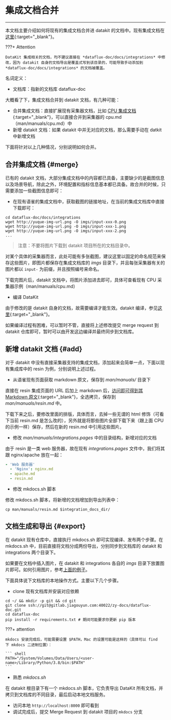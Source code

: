 # 集成文档合并
---

本文档主要介绍如何将现有的集成文档合并进 datakit 的文档中。现有集成文档在[这里](https://www.yuque.com/dataflux/integrations){:target="_blank"}。

???+ Attention

    DataKit 集成相关的文档，均不建议直接在 *dataflux-doc/docs/integrations* 中修改，因为 datakit 自身的文档导出是覆盖式写到该目录的，可能导致手动添加到 *dataflux-doc/docs/integrations* 的文档被覆盖。

名词定义：

- 文档库：指新的文档库 dataflux-doc

大概看了下，集成文档合并到 datakit 文档，有几种可能：

- 合并集成文档：直接扩展现有采集器文档，比如 [CPU 集成文档](https://www.yuque.com/dataflux/integrations/fyiw75){:target="_blank"}，可以直接合并到采集器的 cpu.md （man/manuals/cpu.md）中
- 新增 datakit 文档：如果 datakit 中并无对应的文档，那么需要手动在 datkit 中新增文档

下面将针对以上几种情况，分别说明如何合并。

## 合并集成文档 {#merge}

已有的 datakit 文档，大部分集成文档中的内容都已具备，主要缺少的是截图信息以及场景导航，除此之外，环境配置和指标信息基本都已具备。故合并的时候，只需要添加一些截图信息即可：

- 在现有语雀的集成文档中，获取截图的链接地址，在当前的集成文档库中直接下载即可：

```shell
cd dataflux-doc/docs/integrations
wget http://yuque-img-url.png -O imgs/input-xxx-0.png
wget http://yuque-img-url.png -O imgs/input-xxx-1.png
wget http://yuque-img-url.png -O imgs/input-xxx-2.png
...
```

> 注意：不要将图片下载到 datakit 项目所在的文档目录中。

对某个具体的采集器而言，此处可能有多张截图，建议这里以固定的命名规范来保存这些图片，即图片都保存在集成文档库的 *imgs* 目录下，并且每张采集器有关的图片都以 `input-` 为前缀，并且按照编号来命名。

下载完图片后，datakit 文档中，将图片添加进去即可，具体可查看现有 CPU 采集器示例（man/manuals/cpu.md）

- 编译 DataKit

由于修改的是 datakit 自身的文档，故需要编译才能生效。datakit 编译，参见[这里](https://github.com/GuanceCloud/datakit/blob/github-mirror/README.zh_CN.md){:target="_blank"}。

如果编译过程有困难，可以暂时不管，直接将上述修改提交 merge request 到 datakit 仓库即可，暂时可以由开发这边编译并最终同步到文档库。

## 新增 datakit 文档 {#add}

对于 datakit 中没有直接采集器支持的集成文档，添加起来会简单一点，下面以现有集成库中的 resin 为例，分别说明上述过程。

- 从语雀现有页面获取 markdown 原文，保存到 *man/manuals/* 目录下

直接在 resin 集成页面的 URL 后加上 markdown 后，[访问即可得到其 Markdown 原文](https://www.yuque.com/dataflux/integrations/resin/markdown){:target="_blank"}，全选拷贝，保存到 *man/manuals/resin.md* 中。

下载下来之后，要修改里面的排版，具体而言，去掉一些无谓的 html 修饰（可看下当前 resin.md 是怎么改的），另外就是将那些图片全部下载下来（跟上面 CPU 的示例一样）保存，然后在新的 resin.md 中引用这些图片。

- 修改 *man/manuals/integrations.pages* 中的目录结构，新增对应的文档

由于 resin 是一类 web 服务器，故在现有 *integrations.pages* 文件中，我们将其跟 nginx/apache 放在一起：

```yaml
- 'Web 服务器'
  - 'Nginx': nginx.md
  - apache.md
  - resin.md
```

- 修改 mkdocs.sh 脚本

修改 mkdocs.sh 脚本，将新增的文档增加到导出列表中：

```
cp man/manuals/resin.md $integration_docs_dir/
```

## 文档生成和导出 {#export}

在 datakit 现有仓库中，直接执行 mkdocs.sh 即可实现编译、发布两个步骤。在 mkdocs.sh 中，目前直接将文档分成两份导出，分别同步到文档库的 datakit 和 integrations 两个目录下。

如果要在文档中插入图片，在 datakit 和 integrations 各自的 *imgs* 目录下放置图片即可。如何引用图片，参考[上面的例子](integrations-to-dk-howto.md#merge)。

下面具体说下文档库的本地操作方式。主要以下几个步骤。

- clone 现有文档库并安装对应依赖

``` shell
cd ~/ && mkdir -p git && cd git
git clone ssh://git@gitlab.jiagouyun.com:40022/zy-docs/dataflux-doc.git
cd dataflux-doc
pip install -r requirements.txt # 期间可能要求你更新 pip 版本
```

???+ attention

    mkdocs 安装完成后，可能需要设置 $PATH，Mac 的设置可能是这样的（具体可以 find  下 mkdocs 二进制位置）：
    
    ``` shell
    PATH="/System/Volumes/Data/Users/<user-name>/Library/Python/3.8/bin:$PATH"
    ```
- 熟悉 *mkdocs.sh*

在 datakit 根目录下有一个 mkdocs.sh 脚本，它负责导出 DataKit 所有文档，并拷贝到文档库的不同目录，最后启动本地文档服务。

- 访问本地 `http://localhost:8000` 即可看到
- 调试完成后，提交 Merge Request 到 datakit 项目的 `mkdocs` 分支
